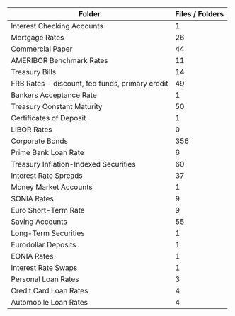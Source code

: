 | Folder                                          |   Files / Folders |
|-------------------------------------------------|-------------------|
| Interest Checking Accounts                      |                 1 |
| Mortgage Rates                                  |                26 |
| Commercial Paper                                |                44 |
| AMERIBOR Benchmark Rates                        |                11 |
| Treasury Bills                                  |                14 |
| FRB Rates - discount, fed funds, primary credit |                49 |
| Bankers Acceptance Rate                         |                 1 |
| Treasury Constant Maturity                      |                50 |
| Certificates of Deposit                         |                 1 |
| LIBOR Rates                                     |                 0 |
| Corporate Bonds                                 |               356 |
| Prime Bank Loan Rate                            |                 6 |
| Treasury Inflation-Indexed Securities           |                60 |
| Interest Rate Spreads                           |                37 |
| Money Market Accounts                           |                 1 |
| SONIA Rates                                     |                 9 |
| Euro Short-Term Rate                            |                 9 |
| Saving Accounts                                 |                55 |
| Long-Term Securities                            |                 1 |
| Eurodollar Deposits                             |                 1 |
| EONIA Rates                                     |                 1 |
| Interest Rate Swaps                             |                 1 |
| Personal Loan Rates                             |                 3 |
| Credit Card Loan Rates                          |                 4 |
| Automobile Loan Rates                           |                 4 |